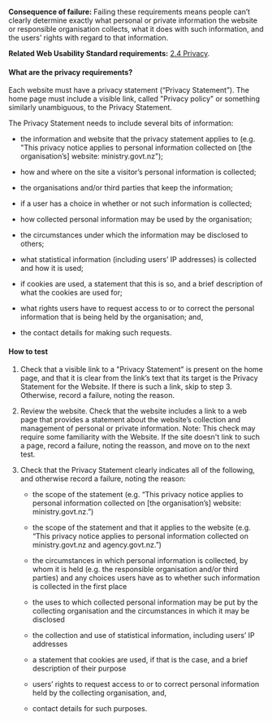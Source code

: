 
**Consequence of failure:** Failing these requirements means people can’t clearly determine exactly what personal or private information the website or responsible organisation collects, what it does with such information, and the users’ rights with regard to that information.

**Related Web Usability Standard requirements:** [2.4 Privacy](https://webtoolkit.govt.nz/standards/web-usability-standard/#privacy).

<div class="details" markdown="1">

#### What are the privacy requirements?

Each website must have a privacy statement (“Privacy Statement”). The home page must include a visible link, called "Privacy policy" or something similarly unambiguous, to the Privacy Statement.

The Privacy Statement needs to include several bits of information:

* the information and website that the privacy statement applies to (e.g. "This privacy notice applies to personal information collected on [the organisation’s] website: ministry.govt.nz");

* how and where on the site a visitor’s personal information is collected;

* the organisations and/or third parties that keep the information;

* if a user has a choice in whether or not such information is collected;

* how collected personal information may be used by the organisation;

* the circumstances under which the information may be disclosed to others;

* what statistical information (including users’ IP addresses) is collected and how it is used;

* if cookies are used, a statement that this is so, and a brief description of what the cookies are used for;

* what rights users have to request access to or to correct the personal information that is being held by the organisation; and,

* the contact details for making such requests.

</div>

#### How to test

1. Check that a visible link to a "Privacy Statement" is present on the home page, and that it is clear from the link’s text that its target is the Privacy Statement for the Website. If there is such a link, skip to step 3. Otherwise, record a failure, noting the reason.

2. Review the website. Check that the website includes a link to a web page that provides a statement about the website’s collection and management of personal or private information. Note: This check may require some familiarity with the Website. If the site doesn't link to such a page, record a failure, noting the reasson, and move on to the next test.

3. Check that the Privacy Statement clearly indicates all of the following, and otherwise record a failure, noting the reason:

	* the scope of the statement (e.g. “This privacy notice applies to personal information collected on [the organisation’s] website: ministry.govt.nz.”)

	* the scope of the statement and that it applies to the website (e.g. “This privacy notice applies to personal information collected on ministry.govt.nz and agency.govt.nz.”)

	* the circumstances in which personal information is collected, by whom it is held (e.g. the responsible organisation and/or third parties) and any choices users have as to whether such information is collected in the first place

	* the uses to which collected personal information may be put by the collecting organisation and the circumstances in which it may be disclosed

	* the collection and use of statistical information, including users’ IP addresses

	* a statement that cookies are used, if that is the case, and a brief description of their purpose

	* users’ rights to request access to or to correct personal information held by the collecting organisation, and,

	* contact details for such purposes.
